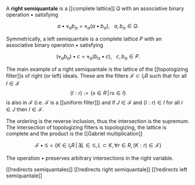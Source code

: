 A __right semiquantale__ is a [[complete lattice]] $Q$ with an associative binary operation $\bullet$ satisfying

$$ a\bullet  \Vee_\alpha b_\alpha = \Vee_\alpha (a \bullet b_\alpha),\,\,\,\,\,a, b_\alpha\in Q.$$

Symmetrically, a left semiquantale is a complete lattice $P$ with an associative binary operation $\bullet$ satisfying

$$  \left(\Vee_\alpha b_\alpha\right)\bullet c= \Vee_\alpha (b_\alpha \bullet c),\,\,\,\,\,c, b_\alpha\in P.$$

The main example of a right semiquantale is the lattice of the [[topologizing filter]]s of right (or left) ideals. 
These are the filters $\mathcal{F}\subset I_r R$ such that for all $I\in\mathcal{F}$
$$
   (I:r) := \{s\in R \,|\, r s\in I\}
$$
is also in $\mathcal{F}$ (i.e. $\mathcal{F}$ is a [[uniform filter]]) and if $J\in \mathcal{F}$ and $(I:r)\in I$ for all $r\in J$ then $I\in \mathcal{F}$.

The ordering is the reverse inclusion, thus the intersection is the supremum. The intersection of topologizing filters is topologizing, the lattice is complete and the product is the [[Gabriel multiplication]]

$$\mathcal{F}\bullet \mathcal{G} = \{ K\in I_r R\,|\,\exists L\in\mathcal{G}, L\subset K, \forall r\in R, (K:r)\in\mathcal{F}\} $$

The operation $\bullet$ preserves arbitrary intersections in the right variable. 

[[!redirects semiquantales]]
[[!redirects right semiquantale]]
[[!redirects left semiquantale]]